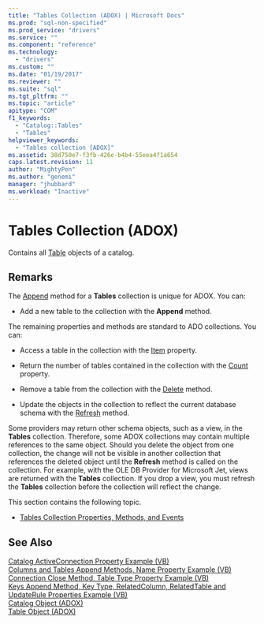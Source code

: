 ```yaml
---
title: "Tables Collection (ADOX) | Microsoft Docs"
ms.prod: "sql-non-specified"
ms.prod_service: "drivers"
ms.service: ""
ms.component: "reference"
ms.technology:
  - "drivers"
ms.custom: ""
ms.date: "01/19/2017"
ms.reviewer: ""
ms.suite: "sql"
ms.tgt_pltfrm: ""
ms.topic: "article"
apitype: "COM"
f1_keywords: 
  - "Catalog::Tables"
  - "Tables"
helpviewer_keywords: 
  - "Tables collection [ADOX]"
ms.assetid: 38d750e7-f3fb-426e-b4b4-55eea4f1a654
caps.latest.revision: 11
author: "MightyPen"
ms.author: "genemi"
manager: "jhubbard"
ms.workload: "Inactive"
---
```

# Tables Collection (ADOX)
Contains all [Table](../../../ado/reference/adox-api/table-object-adox.md) objects of a catalog.  
  
## Remarks  
 The [Append](../../../ado/reference/adox-api/append-method-adox-tables.md) method for a **Tables** collection is unique for ADOX. You can:  
  
-   Add a new table to the collection with the **Append** method.  
  
 The remaining properties and methods are standard to ADO collections. You can:  
  
-   Access a table in the collection with the [Item](../../../ado/reference/ado-api/item-property-ado.md) property.  
  
-   Return the number of tables contained in the collection with the [Count](../../../ado/reference/ado-api/count-property-ado.md) property.  
  
-   Remove a table from the collection with the [Delete](../../../ado/reference/adox-api/delete-method-adox-collections.md) method.  
  
-   Update the objects in the collection to reflect the current database schema with the [Refresh](../../../ado/reference/ado-api/refresh-method-ado.md) method.  
  
 Some providers may return other schema objects, such as a view, in the **Tables** collection. Therefore, some ADOX collections may contain multiple references to the same object. Should you delete the object from one collection, the change will not be visible in another collection that references the deleted object until the **Refresh** method is called on the collection. For example, with the OLE DB Provider for Microsoft Jet, views are returned with the **Tables** collection. If you drop a view, you must refresh the **Tables** collection before the collection will reflect the change.  
  
 This section contains the following topic.  
  
-   [Tables Collection Properties, Methods, and Events](../../../ado/reference/adox-api/tables-collection-properties-methods-and-events.md)  
  
## See Also  
 [Catalog ActiveConnection Property Example (VB)](../../../ado/reference/adox-api/catalog-activeconnection-property-example-vb.md)   
 [Columns and Tables Append Methods, Name Property Example (VB)](../../../ado/reference/adox-api/columns-and-tables-append-methods-name-property-example-vb.md)   
 [Connection Close Method, Table Type Property Example (VB)](../../../ado/reference/adox-api/connection-close-method-table-type-property-example-vb.md)   
 [Keys Append Method, Key Type, RelatedColumn, RelatedTable and UpdateRule Properties Example (VB)](../../../ado/reference/adox-api/keys-append-method-key-type-relatedcolumn-relatedtable-example-vb.md)   
 [Catalog Object (ADOX)](../../../ado/reference/adox-api/catalog-object-adox.md)   
 [Table Object (ADOX)](../../../ado/reference/adox-api/table-object-adox.md)

